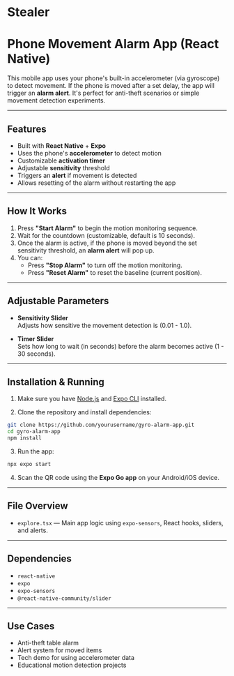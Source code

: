 # Stealer

# Phone Movement Alarm App (React Native)

This mobile app uses your phone's built-in accelerometer (via gyroscope) to detect movement. If the phone is moved after a set delay, the app will trigger an **alarm alert**. It's perfect for anti-theft scenarios or simple movement detection experiments.

---

## Features

- Built with **React Native** + **Expo**
- Uses the phone's **accelerometer** to detect motion
- Customizable **activation timer**
- Adjustable **sensitivity** threshold
- Triggers an **alert** if movement is detected
- Allows resetting of the alarm without restarting the app

---

## How It Works

1. Press **"Start Alarm"** to begin the motion monitoring sequence.
2. Wait for the countdown (customizable, default is 10 seconds).
3. Once the alarm is active, if the phone is moved beyond the set sensitivity threshold, an **alarm alert** will pop up.
4. You can:
   - Press **"Stop Alarm"** to turn off the motion monitoring.
   - Press **"Reset Alarm"** to reset the baseline (current position).

---

## Adjustable Parameters

- **Sensitivity Slider**  
  Adjusts how sensitive the movement detection is (0.01 - 1.0).
  
- **Timer Slider**  
  Sets how long to wait (in seconds) before the alarm becomes active (1 - 30 seconds).

---

## Installation & Running

1. Make sure you have [Node.js](https://nodejs.org/) and [Expo CLI](https://docs.expo.dev/get-started/installation/) installed.

2. Clone the repository and install dependencies:

```bash
git clone https://github.com/yourusername/gyro-alarm-app.git
cd gyro-alarm-app
npm install
```

3. Run the app:

```bash
npx expo start
```

4. Scan the QR code using the **Expo Go app** on your Android/iOS device.

---

## File Overview

- `explore.tsx` — Main app logic using `expo-sensors`, React hooks, sliders, and alerts.

---

## Dependencies

- `react-native`
- `expo`
- `expo-sensors`
- `@react-native-community/slider`

---

## Use Cases

- Anti-theft table alarm
- Alert system for moved items
- Tech demo for using accelerometer data
- Educational motion detection projects
